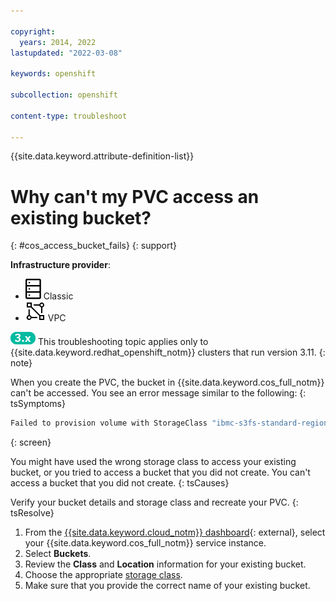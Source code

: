 ```yaml
---

copyright: 
  years: 2014, 2022
lastupdated: "2022-03-08"

keywords: openshift

subcollection: openshift

content-type: troubleshoot

---
```



{{site.data.keyword.attribute-definition-list}}


# Why can't my PVC access an existing bucket?
{: #cos_access_bucket_fails}
{: support}

**Infrastructure provider**:
* ![Classic infrastructure provider icon.](images/icon-classic-2.svg) Classic
* ![VPC infrastructure provider icon.](images/icon-vpc-2.svg) VPC


![Version 3.11 icon.](images/icon-version-311.png) This troubleshooting topic applies only to {{site.data.keyword.redhat_openshift_notm}} clusters that run version 3.11.
{: note}




When you create the PVC, the bucket in {{site.data.keyword.cos_full_notm}} can't be accessed. You see an error message similar to the following:
{: tsSymptoms}

```sh
Failed to provision volume with StorageClass "ibmc-s3fs-standard-regional": pvc:1b2345678b69175abc98y873e2:can't access bucket <bucket_name>: NotFound: Not Found
```
{: screen}


You might have used the wrong storage class to access your existing bucket, or you tried to access a bucket that you did not create. You can't access a bucket that you did not create.
{: tsCauses}


Verify your bucket details and storage class and recreate your PVC.
{: tsResolve}

1. From the [{{site.data.keyword.cloud_notm}} dashboard](https://cloud.ibm.com/){: external}, select your {{site.data.keyword.cos_full_notm}} service instance.
2. Select **Buckets**.
3. Review the **Class** and **Location** information for your existing bucket.
4. Choose the appropriate [storage class](/docs/containers?topic=containers-storage_cos_reference).
5. Make sure that you provide the correct name of your existing bucket.






